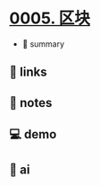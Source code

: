 # [0005. 区块](https://github.com/Tdahuyou/javascript/tree/main/0005.%20%E5%8C%BA%E5%9D%97)

- 📝 summary

## 🔗 links
## 📒 notes
## 💻 demo
## 🤖 ai
